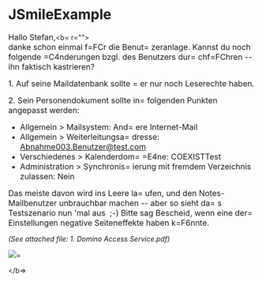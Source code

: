 # JSmileExample

<font size="3D&quot;2&quot;" face="3D&quot;sans-serif&quot;">Hallo Stefan,</font><b= r="">  
<font size="3D&quot;2&quot;" face="3D&quot;sans-serif&quot;">danke schon einmal f=FCr die Benut= zeranlage. Kannst du noch folgende =C4nderungen bzgl. des Benutzers dur= chf=FChren -- ihn faktisch kastrieren?</font>  

<font size="3D&quot;2&quot;" face="3D&quot;sans-serif&quot;">1\. Auf seine Maildatenbank sollte = er nur noch Leserechte haben.</font>  

<font size="3D&quot;2&quot;" face="3D&quot;sans-serif&quot;">2\. Sein Personendokument sollte in= folgenden Punkten angepasst werden:</font>

*   <font size="3D&quot;2&quot;" face="3D&quot;sans-serif&quot;">Allgemein > Mailsystem: And= ere Internet-Mail</font>
*   <font size="3D&quot;2&quot;" face="3D&quot;sans-serif&quot;">Allgemein > Weiterleitungsa= dresse: Abnahme003.Benutzer@test.com</font>
*   <font size="3D&quot;2&quot;" face="3D&quot;sans-serif&quot;">Verschiedenes > Kalenderdom= =E4ne: COEXISTTest</font>
*   <font size="3D&quot;2&quot;" face="3D&quot;sans-serif&quot;">Administration > Synchronis= ierung mit fremdem Verzeichnis zulassen: Nein</font>

<font size="3D&quot;2&quot;" face="3D&quot;sans-serif&quot;">Das meiste davon wird ins Leere la= ufen, und den Notes-Mailbenutzer unbrauchbar machen -- aber so sieht da= s Testszenario nun 'mal aus  ;-) Bitte sag Bescheid, wenn eine der= Einstellungen negative Seiteneffekte haben k=F6nnte.</font>

_(See attached file: 1\. Domino Access Service.pdf)_

![](3D"cid:2__=3D4EBB0BE1DFA1B5148f9e8a93df93869091@local")=

</b=>
